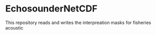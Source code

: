 # EchosounderNetCDF
This repository reads and writes the interpreation masks for fisheries acoustic
